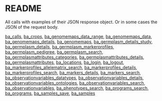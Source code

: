 # README

All calls with examples of their JSON response object. Or in some cases the JSON of the request body.

[ba_calls](https://github.com/c5sire/brapi/blob/master/inst/apidocs/ba_calls.md), [ba_crops](https://github.com/c5sire/brapi/blob/master/inst/apidocs/ba_crops.md), [ba_genomemaps_data_range](https://github.com/c5sire/brapi/blob/master/inst/apidocs/ba_genomemaps_data_range.md), [ba_genomemaps_data](https://github.com/c5sire/brapi/blob/master/inst/apidocs/ba_genomemaps_data.md), [ba_genomemaps_details](https://github.com/c5sire/brapi/blob/master/inst/apidocs/ba_genomemaps_details.md), [ba_genomemaps](https://github.com/c5sire/brapi/blob/master/inst/apidocs/ba_genomemaps.md), [ba_germplasm_details_study](https://github.com/c5sire/brapi/blob/master/inst/apidocs/ba_germplasm_details_study.md), [ba_germplasm_details](https://github.com/c5sire/brapi/blob/master/inst/apidocs/ba_germplasm_details.md), [ba_germplasm_markerprofiles](https://github.com/c5sire/brapi/blob/master/inst/apidocs/ba_germplasm_markerprofiles.md), [ba_germplasm_pedigree](https://github.com/c5sire/brapi/blob/master/inst/apidocs/ba_germplasm_pedigree.md), [ba_germplasm_search](https://github.com/c5sire/brapi/blob/master/inst/apidocs/ba_germplasm_search.md), [ba_germplasmattributes_categories](https://github.com/c5sire/brapi/blob/master/inst/apidocs/ba_germplasmattributes_categories.md), [ba_germplasmattributes_details](https://github.com/c5sire/brapi/blob/master/inst/apidocs/ba_germplasmattributes_details.md), [ba_germplasmattributes](https://github.com/c5sire/brapi/blob/master/inst/apidocs/ba_germplasmattributes.md), [ba_locations](https://github.com/c5sire/brapi/blob/master/inst/apidocs/ba_locations.md), [ba_login](https://github.com/c5sire/brapi/blob/master/inst/apidocs/ba_login.md), [ba_logout](https://github.com/c5sire/brapi/blob/master/inst/apidocs/ba_logout.md), [ba_markerprofiles_allelematrix_search](https://github.com/c5sire/brapi/blob/master/inst/apidocs/ba_markerprofiles_allelematrix_search.md), [ba_markerprofiles_details](https://github.com/c5sire/brapi/blob/master/inst/apidocs/ba_markerprofiles_details.md), [ba_markerprofiles_search](https://github.com/c5sire/brapi/blob/master/inst/apidocs/ba_markerprofiles_search.md), [ba_markers_details](https://github.com/c5sire/brapi/blob/master/inst/apidocs/ba_markers_details.md), [ba_markers_search](https://github.com/c5sire/brapi/blob/master/inst/apidocs/ba_markers_search.md), [ba_observationvariables_datatypes](https://github.com/c5sire/brapi/blob/master/inst/apidocs/ba_observationvariables_datatypes.md), [ba_observationvariables_details](https://github.com/c5sire/brapi/blob/master/inst/apidocs/ba_observationvariables_details.md), [ba_observationvariables_ontologies](https://github.com/c5sire/brapi/blob/master/inst/apidocs/ba_observationvariables_ontologies.md), [ba_observationvariables_search](https://github.com/c5sire/brapi/blob/master/inst/apidocs/ba_observationvariables_search.md), [ba_observationvariables](https://github.com/c5sire/brapi/blob/master/inst/apidocs/ba_observationvariables.md), [ba_phenotypes_search](https://github.com/c5sire/brapi/blob/master/inst/apidocs/ba_phenotypes_search.md), [ba_programs_search](https://github.com/c5sire/brapi/blob/master/inst/apidocs/ba_programs_search.md), [ba_programs](https://github.com/c5sire/brapi/blob/master/inst/apidocs/ba_programs.md), [ba_samples_save](https://github.com/c5sire/brapi/blob/master/inst/apidocs/ba_samples_save.md), [ba_samples](https://github.com/c5sire/brapi/blob/master/inst/apidocs/ba_samples.md)
